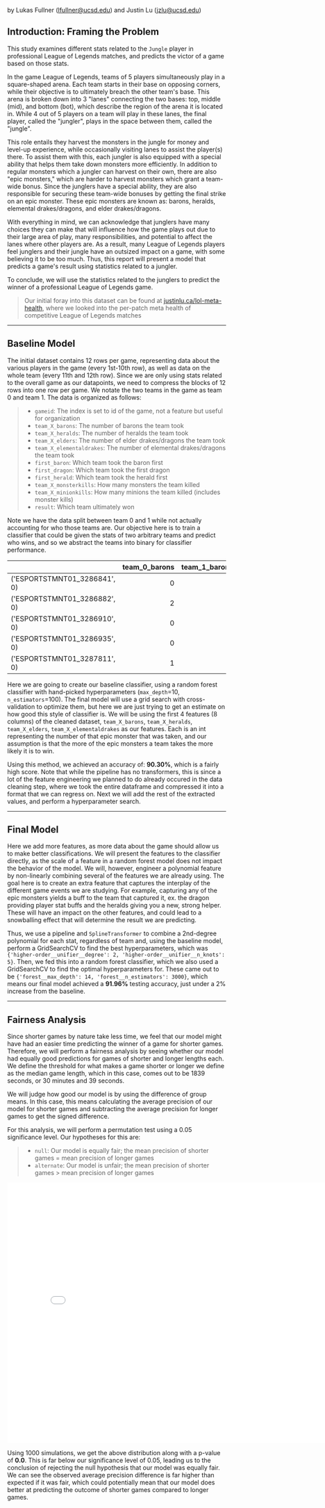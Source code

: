 <!-- # Predicting Competitive Game Outcome Based on Jungler Statistics in League of Legends -->

by Lukas Fullner (lfullner@ucsd.edu) and Justin Lu (jzlu@ucsd.edu)

## Introduction: Framing the Problem

This study examines different stats related to the `Jungle` player in professional League of Legends matches, and predicts the victor of a game based on those stats.

In the game League of Legends, teams of 5 players simultaneously play in a square-shaped arena. Each team starts in their base on opposing corners, while their objective is to ultimately breach the other team's base. This arena is broken down into 3 "lanes" connecting the two bases: top, middle (mid), and bottom (bot), which describe the region of the arena it is located in. While 4 out of 5 players on a team will play in these lanes, the final player, called the "jungler", plays in the space between them, called the "jungle".

This role entails they harvest the monsters in the jungle for money and level-up experience, while occasionally visiting lanes to assist the player(s) there. To assist them with this, each jungler is also equipped with a special ability that helps them take down monsters more efficiently. In addition to regular monsters which a jungler can harvest on their own, there are also "epic monsters," which are harder to harvest monsters which grant a team-wide bonus. Since the junglers have a special ability, they are also responsible for securing these team-wide bonuses by getting the final strike on an epic monster. These epic monsters are known as: barons, heralds, elemental drakes/dragons, and elder drakes/dragons.

With everything in mind, we can acknowledge that junglers have many choices they can make that will influence how the game plays out due to their large area of play, many responsibilities, and potential to affect the lanes where other players are. As a result, many League of Legends players feel junglers and their jungle have an outsized impact on a game, with some believing it to be too much. Thus, this report will present a model that predicts a game's result using statistics related to a jungler.

To conclude, we will use the statistics related to the junglers to predict the winner of a professional League of Legends game.

> Our initial foray into this dataset can be found at [justinlu.ca/lol-meta-health](https://justinlu.ca/lol-meta-health), where we looked into the per-patch meta health of competitive League of Legends matches

---

## Baseline Model

The initial dataset contains 12 rows per game, representing data about the various players in the game (every 1st-10th row), as well as data on the whole team (every 11th and 12th row). Since we are only using stats related to the overall game as our datapoints, we need to compress the blocks of 12 rows into one row per game. We notate the two teams in the game as team 0 and team 1. The data is organized as follows:

> - `gameid`: The index is set to id of the game, not a feature but useful for organization
> - `team_X_barons`: The number of barons the team took
> - `team_X_heralds`: The number of heralds the team took
> - `team_X_elders`: The number of elder drakes/dragons the team took
> - `team_X_elementaldrakes`: The number of elemental drakes/dragons the team took
> - `first_baron`: Which team took the baron first
> - `first_dragon`: Which team took the first dragon
> - `first_herald`: Which team took the herald first
> - `team_X_monsterkills`: How many monsters the team killed
> - `team_X_minionkills`: How many minions the team killed (includes monster kills)
> - `result`: Which team ultimately won

Note we have the data split between team 0 and 1 while not actually accounting for who those teams are.  Our objective here is to train a classifier that could be given the stats of two arbitrary teams and predict who wins, and so we abstract the teams into binary for classifier performance.


<div class="table-wrapper" markdown="block">

|                              |   team_0_barons |   team_1_barons |   team_0_elders |   team_1_elders |   team_0_elementaldrakes |   team_1_elementaldrakes |   first_baron |   first_dragon |   first_herald |   team_0_heralds |   team_1_heralds |   team_0_minionkills |   team_1_minionkills |   team_0_monsterkills |   team_1_monsterkills |   result |
|:-----------------------------|----------------:|----------------:|----------------:|----------------:|-------------------------:|-------------------------:|--------------:|---------------:|---------------:|-----------------:|-----------------:|---------------------:|---------------------:|----------------------:|----------------------:|---------:|
| ('ESPORTSTMNT01_3286841', 0) |               0 |               1 |               0 |               0 |                        0 |                        3 |             1 |              1 |              1 |                1 |                1 |                  631 |                  721 |                   132 |                   171 |        1 |
| ('ESPORTSTMNT01_3286882', 0) |               2 |               0 |               0 |               0 |                        4 |                        2 |             0 |              0 |              1 |                1 |                1 |                  899 |                  895 |                   237 |                   190 |        0 |
| ('ESPORTSTMNT01_3286910', 0) |               0 |               1 |               0 |               0 |                        1 |                        4 |             1 |              1 |              1 |                1 |                1 |                  992 |                 1027 |                   226 |                   231 |        1 |
| ('ESPORTSTMNT01_3286935', 0) |               0 |               2 |               0 |               0 |                        3 |                        2 |             1 |              0 |              1 |                0 |                2 |                  828 |                  818 |                   136 |                   238 |        1 |
| ('ESPORTSTMNT01_3287811', 0) |               1 |               0 |               0 |               0 |                        2 |                        2 |             0 |              1 |              0 |                2 |                0 |                  846 |                  861 |                   195 |                   187 |        0 |

</div>

Here we are going to create our baseline classifier, using a random forest classifier with hand-picked hyperparameters (`max_depth`=10, `n_estimators`=100). The final model will use a grid search with cross-validation to optimize them, but here we are just trying to get an estimate on how good this style of classifier is. We will be using the first 4 features (8 columns) of the cleaned dataset, `team_X_barons`, `team_X_heralds`, `team_X_elders`, `team_X_elementaldrakes` as our features. Each is an int representing the number of that epic monster that was taken, and our assumption is that the more of the epic monsters a team takes the more likely it is to win. 

Using this method, we achieved an accuracy of: **90.30%**, which is a fairly high score. Note that while the pipeline has no transformers, this is since a lot of the feature engineering we planned to do already occured in the data cleaning step, where we took the entire dataframe and compressed it into a format that we can regress on.  Next we will add the rest of the extracted values, and perform a hyperparameter search.  

---

## Final Model

Here we add more features, as more data about the game should allow us to make better classifications. We will present the features to the classifier directly, as the scale of a feature in a random forest model does not impact the behavior of the model. We will, however, engineer a polynomial feature by non-linearly combining several of the features we are already using. The goal here is to create an extra feature that captures the interplay of the different game events we are studying. For example, capturing any of the epic monsters yields a buff to the team that captured it, ex. the dragon providing player stat buffs and the heralds giving you a new, strong helper. These will have an impact on the other features, and could lead to a snowballing effect that will determine the result we are predicting.

Thus, we use a pipeline and `SplineTransformer` to combine a 2nd-degree polynomial for each stat, regardless of team and, using the baseline model, perform a GridSearchCV to find the best hyperparameters, which was `{'higher-order__unifier__degree': 2, 'higher-order__unifier__n_knots': 5}`. Then, we fed this into a random forest classifier, which we also used a GridSearchCV to find the optimal hyperparameters for. These came out to be `{'forest__max_depth': 14, 'forest__n_estimators': 3000}`, which means our final model achieved a **91.96%** testing accuracy, just under a 2% increase from the baseline.


---

## Fairness Analysis

Since shorter games by nature take less time, we feel that our model might have had an easier time predicting the winner of a game for shorter games. Therefore, we will perform a fairness analysis by seeing whether our model had equally good predictions for games of shorter and longer lengths each. We define the threshold for what makes a game shorter or longer we define as the median game length, which in this case, comes out to be 1839 seconds, or 30 minutes and 39 seconds.

We will judge how good our model is by using the difference of group means. In this case, this means calculating the average precision of our model for shorter games and subtracting the average precision for longer games to get the signed difference.

For this analysis, we will perform a permutation test using a 0.05 significance level. Our hypotheses for this are:

> - `null`: Our model is equally fair; the mean precision of shorter games = mean precision of longer games
> - `alternate`: Our model is unfair; the mean precision of shorter games > mean precision of longer games

<iframe src="assets/fairness.html" width=800 height=600 frameBorder=0></iframe>

Using 1000 simulations, we get the above distribution along with a p-value of **0.0**. This is far below our significance level of 0.05, leading us to the conclusion of rejecting the null hypothesis that our model was equally fair. We can see the observed average precision difference is far higher than expected if it was fair, which could potentially mean that our model does better at predicting the outcome of shorter games compared to longer games.